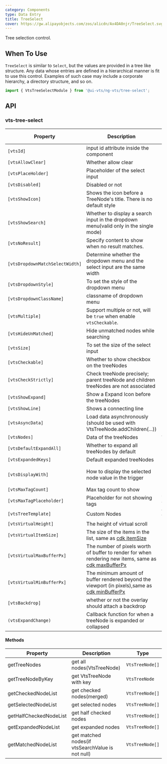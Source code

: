 ```yaml
---
category: Components
type: Data Entry
title: TreeSelect
cover: https://gw.alipayobjects.com/zos/alicdn/Ax4DA0njr/TreeSelect.svg
---
```


Tree selection control.

## When To Use

`TreeSelect` is similar to `Select`, but the values are provided in a tree like structure.
Any data whose entries are defined in a hierarchical manner is fit to use this control. Examples of such case may include a corporate hierarchy, a directory structure, and so on.

```ts
import { VtsTreeSelectModule } from '@ui-vts/ng-vts/tree-select';
```

## API

### vts-tree-select

| Property | Description | Type | Default | Global Config |
| -------- | ----------- | ---- | ------- | ------------- |
| `[vtsId]` | input id attribute inside the component| `string` | - |
| `[vtsAllowClear]` | Whether allow clear | `boolean` | `false` |
| `[vtsPlaceHolder]` | Placeholder of the select input | `string` | - |
| `[vtsDisabled]` | Disabled or not | `boolean` | `false` |
| `[vtsShowIcon]` | Shows the icon before a TreeNode's title. There is no default style | `boolean` | `false` |
| `[vtsShowSearch]` | Whether to display a search input in the dropdown menu(valid only in the single mode) | `boolean` | `false` | ✅ |
| `[vtsNoResult]` | Specify content to show when no result matches. | `string` | - |
| `[vtsDropdownMatchSelectWidth]` | Determine whether the dropdown menu and the select input are the same width | `boolean` | `true` | ✅ |
| `[vtsDropdownStyle]` | To set the style of the dropdown menu | `object` | - |
| `[vtsDropdownClassName]` | classname of dropdown menu | `string` | - |
| `[vtsMultiple]` | Support multiple or not, will be `true` when enable `vtsCheckable`. | `boolean` | `false` |
| `[vtsHideUnMatched]` | Hide unmatched nodes while searching | `boolean` | `false` | ✅ |
| `[vtsSize]` | To set the size of the select input | `'large' \| 'small' \| 'default'` | `'default'` | ✅ |
| `[vtsCheckable]` | Whether to show checkbox on the treeNodes | `boolean` | `false` |
| `[vtsCheckStrictly]` | Check treeNode precisely; parent treeNode and children treeNodes are not associated | `boolean` | `false` |
| `[vtsShowExpand]` | Show a Expand Icon before the treeNodes | `boolean` | `true` | |
| `[vtsShowLine]` | Shows a connecting line | `boolean` | `false` | |
| `[vtsAsyncData]` | Load data asynchronously (should be used with VtsTreeNode.addChildren(...)) | `boolean` | `false` |
| `[vtsNodes]` | Data of the treeNodes | `VtsTreeNodeOptions[]` | `[]` |
| `[vtsDefaultExpandAll]` | Whether to expand all treeNodes by default | `boolean` | `false` |
| `[vtsExpandedKeys]` | Default expanded treeNodes | `string[]` | - |
| `[vtsDisplayWith]` | How to display the selected node value in the trigger | `(node: VtsTreeNode) => string` | `(node: VtsTreeNode) => node.title` |
| `[vtsMaxTagCount]` | Max tag count to show| number | - |
| `[vtsMaxTagPlaceholder]` | Placeholder for not showing tags | TemplateRef<{ $implicit: VtsTreeNode[] }> | - |
| `[vtsTreeTemplate]` | Custom Nodes | `TemplateRef<{ $implicit: VtsTreeNode }>` | - |
| `[vtsVirtualHeight]` | The height of virtual scroll | `string` | `-` |
| `[vtsVirtualItemSize]` | The size of the items in the list, same as [cdk itemSize](https://material.angular.io/cdk/scrolling/api) | `number` | `28` |
| `[vtsVirtualMaxBufferPx]` | The number of pixels worth of buffer to render for when rendering new items, same as [cdk maxBufferPx](https://material.angular.io/cdk/scrolling/api) | `number` | `500` |
| `[vtsVirtualMinBufferPx]` | The minimum amount of buffer rendered beyond the viewport (in pixels),same as [cdk minBufferPx](https://material.angular.io/cdk/scrolling/api) | `number` | `28` |
| `[vtsBackdrop]` | whether or not the overlay should attach a backdrop | `boolean` | `false` |
| `(vtsExpandChange)` | Callback function for when a treeNode is expanded or collapsed |`EventEmitter<VtsFormatEmitEvent>` | - |

#### Methods

| Property | Description | Type |
| -------- | ----------- | ---- |
| getTreeNodes | get all nodes(VtsTreeNode) | `VtsTreeNode[]` |
| getTreeNodeByKey | get VtsTreeNode with key | `VtsTreeNode` |
| getCheckedNodeList | get checked nodes(merged) | `VtsTreeNode[]` |
| getSelectedNodeList | get selected nodes | `VtsTreeNode[]` |
| getHalfCheckedNodeList | get half checked nodes | `VtsTreeNode[]` |
| getExpandedNodeList | get expanded nodes | `VtsTreeNode[]` |
| getMatchedNodeList | get matched nodes(if vtsSearchValue is not null) | `VtsTreeNode[]` |
